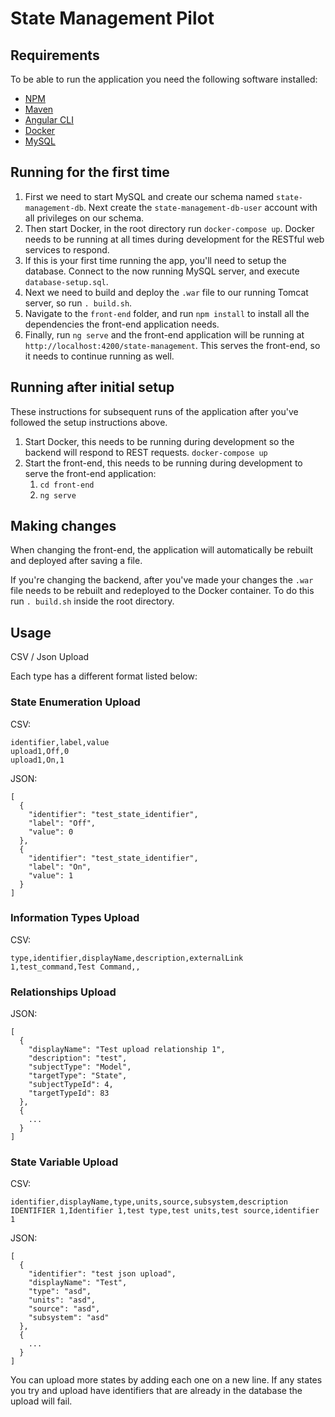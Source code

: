# State Management Pilot

## Requirements

To be able to run the application you need the following software installed:
- [NPM](https://www.npmjs.com/get-npm)
- [Maven](https://maven.apache.org/install.html)
- [Angular CLI](https://cli.angular.io/)
- [Docker](https://docs.docker.com/install/)
- [MySQL](https://www.mysql.com/)

## Running for the first time

1. First we need to start MySQL and create our schema named `state-management-db`. Next create the `state-management-db-user` account with all privileges on our schema.
2. Then start Docker, in the root directory run `docker-compose up`. Docker needs to be running at all times during development for the RESTful web services to respond.
3. If this is your first time running the app, you'll need to setup the database.  Connect to the now running MySQL server, and execute `database-setup.sql`.
4. Next we need to build and deploy the `.war` file to our running Tomcat server, so run `. build.sh`. 
5. Navigate to the `front-end` folder, and run `npm install` to install all the dependencies the front-end application needs.
6. Finally, run `ng serve` and the front-end application will be running at `http://localhost:4200/state-management`.  This serves the front-end, so it needs to continue running as well.


## Running after initial setup

These instructions for subsequent runs of the application after you've followed the setup instructions above.

1. Start Docker, this needs to be running during development so the backend will respond to REST requests. `docker-compose up`
2. Start the front-end, this needs to be running during development to serve the front-end application:
    1. `cd front-end`
    2. `ng serve`

## Making changes

When changing the front-end, the application will automatically be rebuilt and deployed after saving a file.

If you're changing the backend, after you've made your changes the `.war` file needs to be rebuilt and redeployed to the Docker container.  To do this run `. build.sh` inside the root directory.

## Usage

CSV / Json Upload

Each type has a different format listed below:

### State Enumeration Upload

CSV:
```
identifier,label,value
upload1,Off,0
upload1,On,1
```

JSON:
```
[
  {
    "identifier": "test_state_identifier",
    "label": "Off",
    "value": 0
  },
  {
    "identifier": "test_state_identifier",
    "label": "On",
    "value": 1
  }
]
```

### Information Types Upload

CSV:
```
type,identifier,displayName,description,externalLink
1,test_command,Test Command,,
```

### Relationships Upload

JSON:
```
[
  {
    "displayName": "Test upload relationship 1",
    "description": "test",
    "subjectType": "Model",
    "targetType": "State",
    "subjectTypeId": 4,
    "targetTypeId": 83
  },
  {
    ...
  }
]
```

### State Variable Upload

CSV:
```
identifier,displayName,type,units,source,subsystem,description
IDENTIFIER 1,Identifier 1,test type,test units,test source,identifier 1
```

JSON:
```
[
  {
    "identifier": "test json upload",
    "displayName": "Test",
    "type": "asd",
    "units": "asd",
    "source": "asd",
    "subsystem": "asd"
  },
  {
    ...
  }
]
```

You can upload more states by adding each one on a new line.  If any states you try and upload have identifiers that are already in the database the upload will fail.

